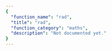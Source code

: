 ```yaml
---
{
  "function_name": "rad",
  "title": "rad",
  "function_category": "maths",
  "description": "Not documented yet."
}
---
```

